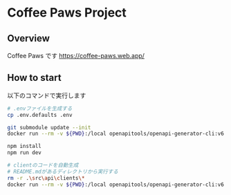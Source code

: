 # Coffee Paws Project

## Overview

Coffee Paws です
https://coffee-paws.web.app/

## How to start

以下のコマンドで実行します

```bash
# .envファイルを生成する
cp .env.defaults .env

git submodule update --init
docker run --rm -v ${PWD}:/local openapitools/openapi-generator-cli:v6.6.0 generate -g typescript-axios -i /local/api/openapi/openapi.yml -o /local/src/api/clients

npm install
npm run dev
```

```bash
# clientのコードを自動生成
# README.mdがあるディレクトリから実行する
rm -r .\src\api\clients\*
docker run --rm -v ${PWD}:/local openapitools/openapi-generator-cli:v6.6.0 generate -g typescript-axios -i /local/api/openapi/openapi.yml -o /local/src/api/clients
```
